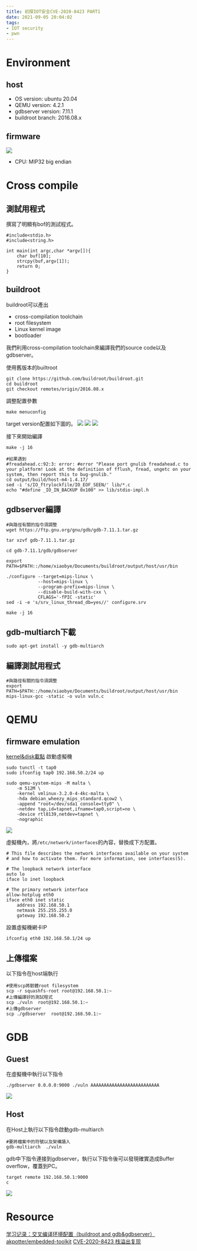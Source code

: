 ```yaml
---
title: 初探IOT安全CVE-2020-8423 PART1
date: 2021-09-05 20:04:02
tags: 
- IOT security
- pwn
---
```

# Environment
## host
- OS version: ubuntu 20.04
- QEMU version: 4.2.1
- gdbserver version: 7.11.1
- buildroot branch: 2016.08.x
## firmware
![](1.png)
- CPU: MIP32 big endian

# Cross compile
## 測試用程式
撰寫了明顯有bof的測試程式。
```c=
#include<stdio.h>
#include<string.h>

int main(int argc,char *argv[]){
    char buf[10];
    strcpy(buf,argv[1]);
    return 0;
}
```
## buildroot
buildroot可以產出
- cross-compilation toolchain
- root filesystem
- Linux kernel image
- bootloader

我們利用cross-compilation toolchain來編譯我們的source code以及gdbserver。

使用舊版本的builtroot
```bash=
git clone https://github.com/buildroot/buildroot.git
cd buildroot
git checkout remotes/origin/2016.08.x
```
調整配置參數
```bash=
make menuconfig
```
target version配置如下圖的。
![](2.png)
![](4.png)
![](5.png)


接下來開始編譯
```bash=
make -j 16

#如果遇到
#freadahead.c:92:3: error: #error "Please port gnulib freadahead.c to your platform! Look at the definition of fflush, fread, ungetc on your system, then report this to bug-gnulib."
cd output/build/host-m4-1.4.17/
sed -i 's/IO_ftrylockfile/IO_EOF_SEEN/' lib/*.c
echo "#define _IO_IN_BACKUP 0x100" >> lib/stdio-impl.h
```
## gdbserver編譯
```bash=
#與路徑有關的指令須調整
wget https://ftp.gnu.org/gnu/gdb/gdb-7.11.1.tar.gz

tar xzvf gdb-7.11.1.tar.gz

cd gdb-7.11.1/gdb/gdbserver

export PATH=$PATH::/home/xiaobye/Documents/buildroot/output/host/usr/bin

./configure --target=mips-linux \
            --host=mips-linux \
            --program-prefix=mips-linux \
            --disable-build-with-cxx \
            CFLAGS='-fPIC -static'
sed -i -e 's/srv_linux_thread_db=yes//' configure.srv

make -j 16
```
## gdb-multiarch下載
```bash=
sudo apt-get install -y gdb-multiarch
```
## 編譯測試用程式
```bash=
#與路徑有關的指令須調整
export PATH=$PATH::/home/xiaobye/Documents/buildroot/output/host/usr/bin
mips-linux-gcc -static -o vuln vuln.c
```
# QEMU
## firmware emulation
[kernel&disk載點](https://people.debian.org/~aurel32/qemu/mips/)
啟動虛擬機
```bash=
sudo tunctl -t tap0
sudo ifconfig tap0 192.168.50.2/24 up

sudo qemu-system-mips -M malta \
    -m 512M \
    -kernel vmlinux-3.2.0-4-4kc-malta \
    -hda debian_wheezy_mips_standard.qcow2 \
    -append "root=/dev/sda1 console=tty0" \
    -netdev tap,id=tapnet,ifname=tap0,script=no \
    -device rtl8139,netdev=tapnet \
    -nographic
```
![](6.png)

虛擬機內，將`/etc/network/interfaces`的內容，替換成下方配置。
```bash=
# This file describes the network interfaces available on your system
# and how to activate them. For more information, see interfaces(5).

# The loopback network interface
auto lo
iface lo inet loopback

# The primary network interface
allow-hotplug eth0
iface eth0 inet static
    address 192.168.50.1
    netmask 255.255.255.0
    gateway 192.168.50.2

```
設置虛擬機網卡IP
```bash=
ifconfig eth0 192.168.50.1/24 up
```
## 上傳檔案
以下指令在host端執行
```bash=
#使用scp將韌體root filesystem
scp -r squashfs-root root@192.168.50.1:~
#上傳編譯好的測試程式
scp ./vuln  root@192.168.50.1:~
#上傳gdbserver
scp ./gdbserver  root@192.168.50.1:~
```

# GDB
## Guest
在虛擬機中執行以下指令
```bash=
./gdbserver 0.0.0.0:9000 ./vuln AAAAAAAAAAAAAAAAAAAAAAAAAA
```
![](7.png)

## Host
在Host上執行以下指令啟動gdb-multiarch
```bash=
#要將檔案中的符號以及架構讀入
gdb-multiarch  ./vuln
```
gdb中下指令連接到gdbserver，執行以下指令後可以發現確實造成Buffer overflow，覆蓋到PC。
```gdb
target remote 192.168.50.1:9000
c
```
![](8.png)


# Resource
[学习记录：交叉编译环境配置（buildroot and gdb&gdbserver）](https://blog.csdn.net/zhy025907/article/details/52332528)
[akpotter/embedded-toolkit](https://github.com/akpotter/embedded-toolkit/tree/master/src/gdb)
[CVE-2020-8423 栈溢出复现](https://www.mrskye.cn/archives/e77640bd/)
